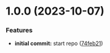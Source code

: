 # 1.0.0 (2023-10-07)


### Features

* **initial commit:** start repo ([74feb21](https://github.com/luvsscorpius/crud-fullstack-node-react-mysql/commit/74feb2198cdd32071438e6e57021e547fb4b6045))
